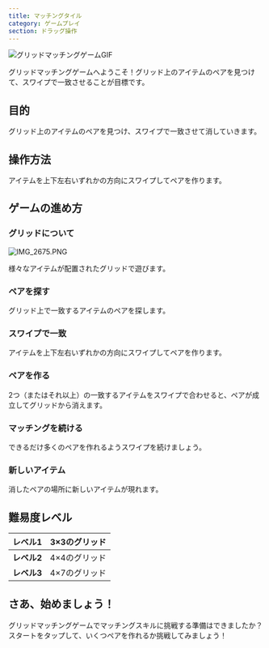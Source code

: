 ```yaml
---
title: マッチングタイル
category: ゲームプレイ
section: ドラッグ操作
---
```

![グリッドマッチングゲームGIF](https://help.studycat.com/hc/article_attachments/34965697809049)

グリッドマッチングゲームへようこそ！グリッド上のアイテムのペアを見つけて、スワイプで一致させることが目標です。

## 目的

グリッド上のアイテムのペアを見つけ、スワイプで一致させて消していきます。

## 操作方法

アイテムを上下左右いずれかの方向にスワイプしてペアを作ります。

## ゲームの進め方

### グリッドについて

![IMG_2675.PNG](https://help.studycat.com/hc/article_attachments/34786044757657)

様々なアイテムが配置されたグリッドで遊びます。

### ペアを探す

グリッド上で一致するアイテムのペアを探します。

### スワイプで一致

アイテムを上下左右いずれかの方向にスワイプしてペアを作ります。

### ペアを作る

2つ（またはそれ以上）の一致するアイテムをスワイプで合わせると、ペアが成立してグリッドから消えます。

### マッチングを続ける

できるだけ多くのペアを作れるようスワイプを続けましょう。

### 新しいアイテム

消したペアの場所に新しいアイテムが現れます。

## 難易度レベル

| **レベル1** | 3×3のグリッド |
| --- | --- |
| **レベル2** | 4×4のグリッド |
| **レベル3** | 4×7のグリッド |

## さあ、始めましょう！

グリッドマッチングゲームでマッチングスキルに挑戦する準備はできましたか？スタートをタップして、いくつペアを作れるか挑戦してみましょう！